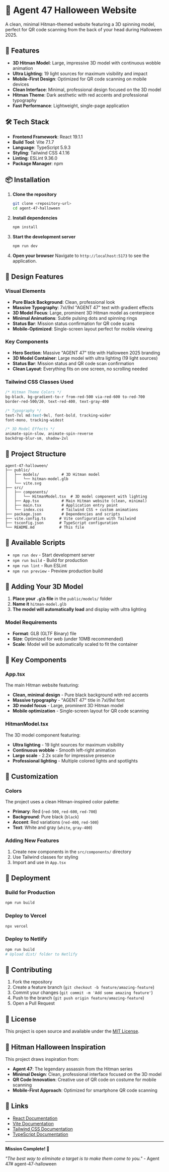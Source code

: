 # 🎯 Agent 47 Halloween Website

A clean, minimal Hitman-themed website featuring a 3D spinning model, perfect for QR code scanning from the back of your head during Halloween 2025.

## 🚀 Features

- **3D Hitman Model**: Large, impressive 3D model with continuous wobble animation
- **Ultra Lighting**: 19 light sources for maximum visibility and impact
- **Mobile-First Design**: Optimized for QR code scanning on mobile devices
- **Clean Interface**: Minimal, professional design focused on the 3D model
- **Hitman Theme**: Dark aesthetic with red accents and professional typography
- **Fast Performance**: Lightweight, single-page application

## 🛠️ Tech Stack

- **Frontend Framework**: React 19.1.1
- **Build Tool**: Vite 7.1.7
- **Language**: TypeScript 5.9.3
- **Styling**: Tailwind CSS 4.1.16
- **Linting**: ESLint 9.36.0
- **Package Manager**: npm

## 📦 Installation

1. **Clone the repository**
   ```bash
   git clone <repository-url>
   cd agent-47-halloween
   ```

2. **Install dependencies**
   ```bash
   npm install
   ```

3. **Start the development server**
   ```bash
   npm run dev
   ```

4. **Open your browser**
   Navigate to `http://localhost:5173` to see the application.

## 🎨 Design Features

### Visual Elements
- **Pure Black Background**: Clean, professional look
- **Massive Typography**: 7xl/9xl "AGENT 47" text with gradient effects
- **3D Model Focus**: Large, prominent 3D Hitman model as centerpiece
- **Minimal Animations**: Subtle pulsing dots and spinning rings
- **Status Bar**: Mission status confirmation for QR code scans
- **Mobile-Optimized**: Single-screen layout perfect for mobile viewing

### Key Components
- **Hero Section**: Massive "AGENT 47" title with Halloween 2025 branding
- **3D Model Container**: Large model with ultra lighting (19 light sources)
- **Status Bar**: Mission status and QR code scan confirmation
- **Clean Layout**: Everything fits on one screen, no scrolling needed

### Tailwind CSS Classes Used
```css
/* Hitman Theme Colors */
bg-black, bg-gradient-to-r from-red-500 via-red-600 to-red-700
border-red-500/20, text-red-400, text-gray-400

/* Typography */
text-7xl md:text-9xl, font-bold, tracking-wider
font-mono, tracking-widest

/* 3D Model Effects */
animate-spin-slow, animate-spin-reverse
backdrop-blur-sm, shadow-2xl
```

## 📁 Project Structure

```
agent-47-halloween/
├── public/
│   ├── models/          # 3D Hitman model
│   │   └── hitman-model.glb
│   └── vite.svg
├── src/
│   ├── components/
│   │   └── HitmanModel.tsx  # 3D model component with lighting
│   ├── App.tsx          # Main Hitman website (clean, minimal)
│   ├── main.tsx         # Application entry point
│   └── index.css        # Tailwind CSS + custom animations
├── package.json         # Dependencies and scripts
├── vite.config.ts      # Vite configuration with Tailwind
├── tsconfig.json       # TypeScript configuration
└── README.md           # This file
```

## 🔧 Available Scripts

- `npm run dev` - Start development server
- `npm run build` - Build for production
- `npm run lint` - Run ESLint
- `npm run preview` - Preview production build

## 📸 Adding Your 3D Model

1. **Place your `.glb` file** in the `public/models/` folder
2. **Name it** `hitman-model.glb`
3. **The model will automatically load** and display with ultra lighting

### Model Requirements
- **Format**: GLB (GLTF Binary) file
- **Size**: Optimized for web (under 10MB recommended)
- **Scale**: Model will be automatically scaled to fit the container

## 🎯 Key Components

### App.tsx
The main Hitman website featuring:
- **Clean, minimal design** - Pure black background with red accents
- **Massive typography** - "AGENT 47" title in 7xl/9xl font
- **3D model focus** - Large, prominent 3D Hitman model
- **Mobile optimization** - Single-screen layout for QR code scanning

### HitmanModel.tsx
The 3D model component featuring:
- **Ultra lighting** - 19 light sources for maximum visibility
- **Continuous wobble** - Smooth left-right animation
- **Large scale** - 2.2x scale for impressive presence
- **Professional lighting** - Multiple colored lights and spotlights

## 🎨 Customization

### Colors
The project uses a clean Hitman-inspired color palette:
- **Primary**: Red (`red-500`, `red-600`, `red-700`)
- **Background**: Pure black (`black`)
- **Accent**: Red variations (`red-400`, `red-500`)
- **Text**: White and gray (`white`, `gray-400`)

### Adding New Features
1. Create new components in the `src/components/` directory
2. Use Tailwind classes for styling
3. Import and use in `App.tsx`

## 🚀 Deployment

### Build for Production
```bash
npm run build
```

### Deploy to Vercel
```bash
npx vercel
```

### Deploy to Netlify
```bash
npm run build
# Upload dist/ folder to Netlify
```

## 🤝 Contributing

1. Fork the repository
2. Create a feature branch (`git checkout -b feature/amazing-feature`)
3. Commit your changes (`git commit -m 'Add some amazing feature'`)
4. Push to the branch (`git push origin feature/amazing-feature`)
5. Open a Pull Request

## 📝 License

This project is open source and available under the [MIT License](LICENSE).

## 🎯 Hitman Halloween Inspiration

This project draws inspiration from:
- **Agent 47**: The legendary assassin from the Hitman series
- **Minimal Design**: Clean, professional interface focused on the 3D model
- **QR Code Innovation**: Creative use of QR code on costume for mobile scanning
- **Mobile-First Approach**: Optimized for smartphone QR code scanning

## 🔗 Links

- [React Documentation](https://react.dev/)
- [Vite Documentation](https://vite.dev/)
- [Tailwind CSS Documentation](https://tailwindcss.com/)
- [TypeScript Documentation](https://www.typescriptlang.org/)

---

**Mission Complete! 🎯**

*"The best way to eliminate a target is to make them come to you."* - Agent 47#   a g e n t - 4 7 - h a l l o w e e n 
 
 